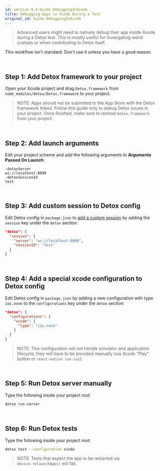 ```yaml
---
id: version-6.X-Guide.DebuggingInXcode
title: Debugging Apps in Xcode During a Test
original_id: Guide.DebuggingInXcode
---
```


> Advanced users might need to natively debug their app inside Xcode during a Detox test. This is mostly useful for invesigating weird crahses or when contributing to Detox itself.

This workflow isn't standard. Don't use it unless you have a good reason.

<br>

## Step 1: Add Detox framework to your project

Open your Xcode project and drag `Detox.framework` from `node_modules/detox/Detox.framework` to your project.

> NOTE: Apps should not be submitted to the App Store with the Detox framework linked. Follow this guide only to debug Detox issues in your project. Once finished, make sure to remove `Detox.framework` from your project.

<br>

## Step 2: Add launch arguments

Edit your project scheme and add the following arguments to **Arguments Passed On Launch**:

```
-detoxServer
ws://localhost:8099
-detoxSessionId
test
```

<br>

## Step 3: Add custom session to Detox config

Edit Detox config in `package.json` to [add a custom session](/docs/APIRef.Configuration.md#server-configuration) by adding the `session` key under the `detox` section:

```json
"detox": {
  "session": {
    "server": "ws://localhost:8099",
    "sessionId": "test"
  }
}
```

<br>

## Step 4: Add a special xcode configuration to Detox config

Edit Detox config in `package.json` by adding a new configuration with type `ios.none` to the `configurations` key under the `detox` section:

```json
"detox": {
  "configurations": {
    "xcode": {
      "type": "ios.none"
    }
  }
}
```

> NOTE: This configuration will not handle simulator and application lifecycle, they will have to be provided manually (via Xcode "Play" button or `react-native run-ios`).

<br>

## Step 5: Run Detox server manually

Type the following inside your project root:

```sh
detox run-server
```

<br>

## Step 6: Run Detox tests

Type the following inside your project root:

```sh
detox test --configuration xcode
```

> NOTE: Tests that expect the app to be restarted via `device.relaunchApp()` will fail.
